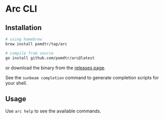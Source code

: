 # Arc CLI

## Installation

```sh
# using homebrew
brew install pomdtr/tap/arc

# compile from source
go install github.com/pomdtr/arc@latest
```

or download the binary from the [releases page](https://github.com/pomdtr/arc/releases).

See the `sunbeam completion` command to generate completion scripts for your shell.

## Usage

Use `arc help` to see the available commands.
